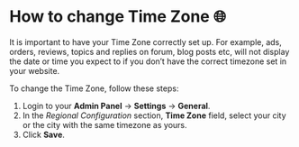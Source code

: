 # How to change Time Zone 🌐


It is important to have your Time Zone correctly set up. For example, ads, orders, reviews, topics and replies on forum, blog posts etc, will not display the date or time you expect to if you don’t have the correct timezone set in your website.

To change the Time Zone, follow these steps:

1. Login to your **Admin Panel** -> **Settings**  ->  **General**.
2.  In the  _Regional Configuration_  section,  **Time Zone**  field, select your city or the city with the same timezone as yours.
3.  Click  **Save**.

